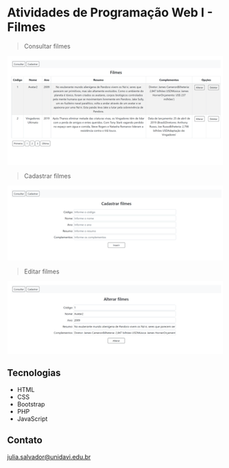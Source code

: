 # Atividades de Programação Web I - Filmes

> Consultar filmes

![preview](./PREVIEW/preview_consultar.png)

> Cadastrar filmes

![preview](./PREVIEW/preview_cadastrar.png)

> Editar filmes

![preview](./PREVIEW/preview_alterar.png)

## Tecnologias

- HTML
- CSS
- Bootstrap
- PHP
- JavaScript

## Contato

julia.salvador@unidavi.edu.br

